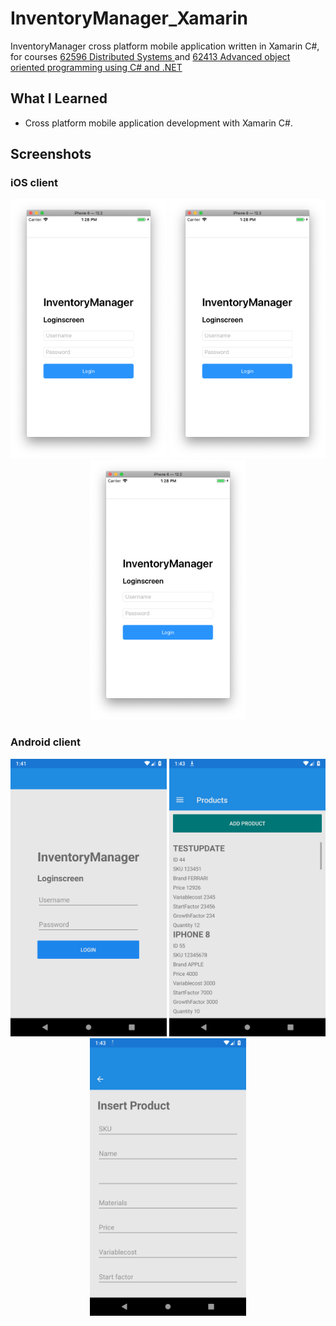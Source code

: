 # InventoryManager_Xamarin
InventoryManager cross platform mobile application written in Xamarin C#, for courses [62596 Distributed Systems
](https://kurser.dtu.dk/course/62596) and [62413 Advanced object oriented programming using C# and .NET
](https://kurser.dtu.dk/course/62413)

## What I Learned
* Cross platform mobile application development with Xamarin C#.

## Screenshots
### iOS client
<p float="left" align="middle">
  <img src="Screenshots/Xamarin iOS-screens/Login_1.png?raw=true" width="250" />
  <img src="Screenshots/Xamarin iOS-screens/Login_1.png?raw=true" width="250" /> 
  <img src="Screenshots/Xamarin iOS-screens/Login_1.png?raw=true" width="250" />
</p>

### Android client
<p float="left" align="middle">
  <img src="Screenshots/Xamarin Android-screens/Screenshot_1557747664.png?raw=true" width="250" />
  <img src="Screenshots/Xamarin Android-screens/Screenshot_1557747787.png?raw=true" width="250" /> 
  <img src="Screenshots/Xamarin Android-screens/Screenshot_1557747811.png?raw=true" width="250" />
</p>
